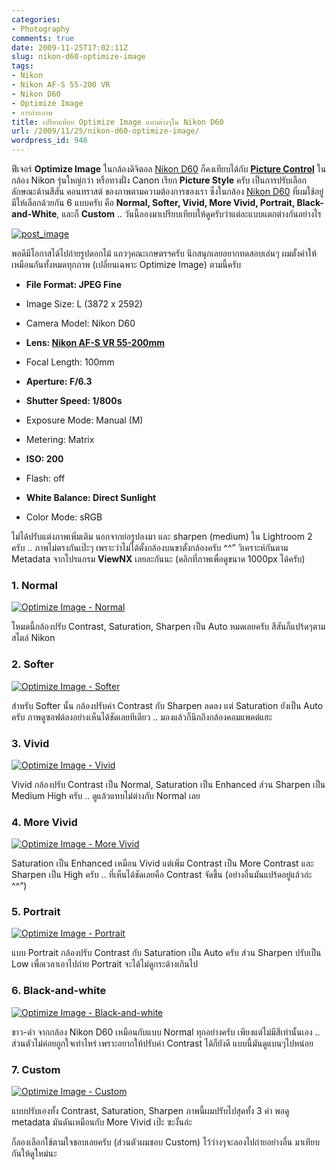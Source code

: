 ```yaml
---
categories:
- Photography
comments: true
date: 2009-11-25T17:02:11Z
slug: nikon-d60-optimize-image
tags:
- Nikon
- Nikon AF-S 55-200 VR
- Nikon D60
- Optimize Image
- การถ่ายภาพ
title: เปรียบเทียบ Optimize Image แบบต่างๆใน Nikon D60
url: /2009/11/25/nikon-d60-optimize-image/
wordpress_id: 946
---
```


ฟีเจอร์ **Optimize Image** ในกล้องดิจิตอล [Nikon D60](http://www.armno.in.th/content/nikon-d60) ก็คงเทียบได้กับ **[Picture Control](http://imaging.nikon.com/products/imaging/lineup/picturecontrol/index.htm)** ในกล้อง Nikon รุ่นใหญ่กว่า หรือทางฝั่ง Canon เรียก **Picture Style** ครับ เป็นการปรับเลือกลักษณะด้านสีสัน คอนทราสต์ ของภาพตามความต้องการของเรา ซึ่งในกล้อง [Nikon D60](http://www.armno.in.th/content/nikon-d60) ที่ผมใช้อยู่ มีให้เลือกด้วยกัน 6 แบบครับ คือ **Normal, Softer, Vivid, More Vivid, Portrait, Black-and-White**, และก็ **Custom** .. วันนี้ลองมาเปรียบเทียบให้ดูครับว่าแต่ละแบบแตกต่างกันอย่างไร

[![post_image](http://www.armno.in.th/wp-content/uploads/2009/11/post_image_thumb.jpg)](http://www.armno.in.th/wp-content/uploads/2009/11/post_image.jpg)



พอดีมีโอกาสได้ไปถ่ายรูปดอกไม้ แถวๆคณะเกษตรฯครับ นึกสนุกเลยอยากทดสอบเล่นๆ ผมตั้งค่าให้เหมือนกันทั้งหมดทุกภาพ (เปลี่ยนเฉพาะ Optimize Image) ตามนี้ครับ




  * **File Format: JPEG Fine**


  * Image Size: L (3872 x 2592)


  * Camera Model: Nikon D60


  * **Lens: [Nikon AF-S VR 55-200mm](http://www.armno.in.th/content/nikon-af-s-55-200-vr)**


  * Focal Length: 100mm


  * **Aperture: F/6.3**


  * **Shutter Speed: 1/800s**


  * Exposure Mode: Manual (M)


  * Metering: Matrix


  * **ISO: 200**


  * Flash: off


  * **White Balance: Direct Sunlight**


  * Color Mode: sRGB


ไม่ได้ปรับแต่งภาพเพิ่มเติม นอกจากย่อรูปลงมา และ sharpen (medium) ใน Lightroom 2 ครับ .. ภาพไม่ตรงกันเป๊ะๆ เพราะว่าไม่ได้ตั้งกล้องบนขาตั้งกล้องครับ ^^” วิเคราะห์กันตาม Metadata จากโปรแกรม **ViewNX** เลยละกันนะ (คลิกที่ภาพเพื่อดูขนาด 1000px ได้ครับ)


### 1. Normal


[![Optimize Image - Normal](http://www.armno.in.th/wp-content/uploads/2009/11/01_normal_thumb.jpg)](http://www.armno.in.th/wp-content/uploads/2009/11/01_normal.jpg)

โหมดนี้กล้องปรับ Contrast, Saturation, Sharpen เป็น Auto หมดเลยครับ สีสันก็แปร้ดๆตามสไตล์ Nikon


### 2. Softer


[![Optimize Image - Softer](http://www.armno.in.th/wp-content/uploads/2009/11/02_softer_thumb.jpg)](http://www.armno.in.th/wp-content/uploads/2009/11/02_softer.jpg)

สำหรับ Softer นั้น กล้องปรับค่า Contrast กับ Sharpen ลดลง แต่ Saturation ยังเป็น Auto ครับ ภาพดูซอฟต์ลงอย่างเห็นได้ชัดเลยทีเดียว .. มองแล้วก็นึกถึงกล้องคอมแพคต์แฮะ


### 3. Vivid


[![Optimize Image - Vivid](http://www.armno.in.th/wp-content/uploads/2009/11/03_vivid_thumb.jpg)](http://www.armno.in.th/wp-content/uploads/2009/11/03_vivid.jpg)

Vivid กล้องปรับ Contrast เป็น Normal, Saturation เป็น Enhanced ส่วน Sharpen เป็น Medium High ครับ .. ดูแล้วแทบไม่ต่างกับ Normal เลย


### 4. More Vivid


[![Optimize Image - More Vivid](http://www.armno.in.th/wp-content/uploads/2009/11/04_morevivid_thumb.jpg)](http://www.armno.in.th/wp-content/uploads/2009/11/04_morevivid.jpg)

Saturation เป็น Enhanced เหมือน Vivid แต่เพิ่ม Contrast เป็น More Contrast และ Sharpen เป็น High ครับ .. ที่เห็นได้ชัดเลยคือ Contrast จัดขึ้น (อย่างอื่นมันแปร้ดอยู่แล้วอ่ะ ^^”)


### 5. Portrait


[![Optimize Image - Portrait](http://www.armno.in.th/wp-content/uploads/2009/11/05_portrait_thumb.jpg)](http://www.armno.in.th/wp-content/uploads/2009/11/05_portrait.jpg)

แบบ Portrait กล้องปรับ Contrast กับ Saturation เป็น Auto ครับ ส่วน Sharpen ปรับเป็น Low เพื่อเวลาเอาไปถ่าย Portrait จะได้ไม่ดูกระด้างเกินไป


### 6. Black-and-white


[![Optimize Image - Black-and-white](http://www.armno.in.th/wp-content/uploads/2009/11/06_blackandwhite_thumb.jpg)](http://www.armno.in.th/wp-content/uploads/2009/11/06_blackandwhite.jpg)

ขาว-ดำ จากกล้อง Nikon D60 เหมือนกับแบบ Normal ทุกอย่างครับ เพียงแต่ไม่มีสีเท่านั้นเอง .. ส่วนตัวไม่ค่อยถูกใจเท่าไหร่ เพราะอยากให้ปรับค่า Contrast ได้ก็ยังดี แบบนี้มันดูแบนๆไปหน่อย


### 7. Custom


[![Optimize Image - Custom](http://www.armno.in.th/wp-content/uploads/2009/11/07_custom_thumb.jpg)](http://www.armno.in.th/wp-content/uploads/2009/11/07_custom.jpg)

แบบปรับเองทั้ง Contrast, Saturation, Sharpen ภาพนี้ผมปรับไปสุดทั้ง 3 ค่า พอดู metadata มันดันเหมือนกับ More Vivid เป๊ะ ซะงั้นอ่ะ

ก็ลองเลือกใช้ตามใจชอบเลยครับ (ส่วนตัวผมชอบ Custom) ไว้ว่างๆจะลองไปถ่ายอย่างอื่น มาเทียบกันให้ดูใหม่นะ
